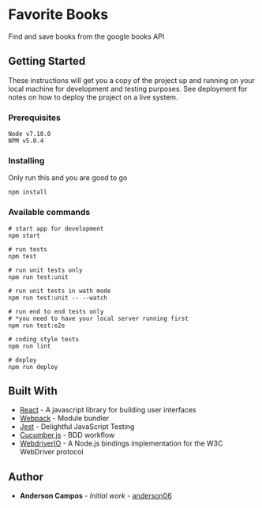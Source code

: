 # Favorite Books

Find and save books from the google books API

## Getting Started

These instructions will get you a copy of the project up and running on your local machine for development and testing purposes. See deployment for notes on how to deploy the project on a live system.

### Prerequisites

```
Node v7.10.0
NPM v5.0.4
```

### Installing

Only run this and you are good to go

```
npm install
```

### Available commands

```shell
# start app for development
npm start

# run tests
npm test

# run unit tests only
npm run test:unit

# run unit tests in wath mode
npm run test:unit -- --watch

# run end to end tests only
# *you need to have your local server running first
npm run test:e2e

# coding style tests
npm run lint

# deploy
npm run deploy
```

## Built With

* [React](https://facebook.github.io/react/) - A javascript library for building user interfaces
* [Webpack](https://webpack.github.io/) - Module bundler
* [Jest](https://facebook.github.io/jest/) - Delightful JavaScript Testing
* [Cucumber.js](https://github.com/cucumber/cucumber-js) - BDD workflow
* [WebdriverIO](http://webdriver.io/) - A Node.js bindings implementation for the W3C WebDriver protocol

## Author

* **Anderson Campos** - *Initial work* - [anderson06](https://github.com/anderson06)
